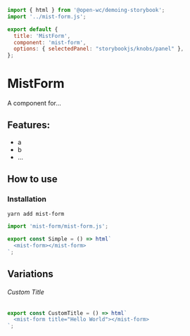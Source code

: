 ```js script
import { html } from '@open-wc/demoing-storybook';
import '../mist-form.js';

export default {
  title: 'MistForm',
  component: 'mist-form',
  options: { selectedPanel: "storybookjs/knobs/panel" },
};
```

# MistForm

A component for...

## Features:

- a
- b
- ...

## How to use

### Installation

```bash
yarn add mist-form
```

```js
import 'mist-form/mist-form.js';
```

```js preview-story
export const Simple = () => html`
  <mist-form></mist-form>
`;
```

## Variations

###### Custom Title

```js preview-story
export const CustomTitle = () => html`
  <mist-form title="Hello World"></mist-form>
`;
```
